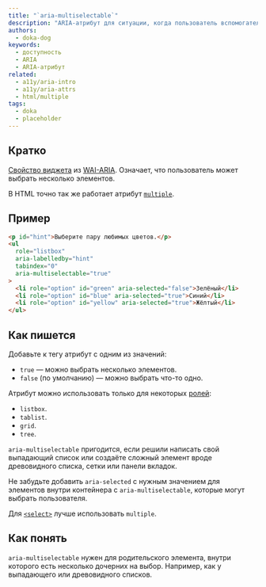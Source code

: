 ```yaml
---
title: "`aria-multiselectable`"
description: "ARIA-атрибут для ситуации, когда пользователь вспомогательной технологии может выбрать сразу несколько элементов."
authors:
  - doka-dog
keywords:
  - доступность
  - ARIA
  - ARIA-атрибут
related:
  - a11y/aria-intro
  - a11y/aria-attrs
  - html/multiple
tags:
  - doka
  - placeholder
---
```


## Кратко

[Свойство виджета](/aria-attrs/#atributy-vidzhetov) из [WAI-ARIA](/a11y/aria-intro/#specifikaciya). Означает, что пользователь может выбрать несколько элементов.

В HTML точно так же работает атрибут [`multiple`](/html/multiple/).

## Пример

```html
<p id="hint">Выберите пару любимых цветов.</p>
<ul
  role="listbox"
  aria-labelledby="hint"
  tabindex="0"
  aria-multiselectable="true"
>
  <li role="option" id="green" aria-selected="false">Зелёный</li>
  <li role="option" id="blue" aria-selected="true">Синий</li>
  <li role="option" id="yellow" aria-selected="true">Жёлтый</li>
</ul>
```

## Как пишется

Добавьте к тегу атрибут с одним из значений:

- `true` — можно выбрать несколько элементов.
- `false` (по умолчанию) — можно выбрать что-то одно.

Атрибут можно использовать только для некоторых [ролей](/a11y/aria-roles/):

- `listbox`.
- `tablist`.
- `grid`.
- `tree`.

`aria-multiselectable` пригодится, если решили написать свой выпадающий список или создаёте сложный элемент вроде древовидного списка, сетки или панели вкладок.

Не забудьте добавить `aria-selected` с нужным значением для элементов внутри контейнера с `aria-multiselectable`, которые могут выбрать пользователя.

Для [`<select>`](/html/select/) лучше использовать `multiple`.

## Как понять

`aria-multiselectable` нужен для родительского элемента, внутри которого есть несколько дочерних на выбор. Например, как у выпадающего или древовидного списков.
